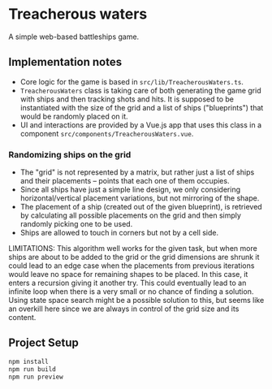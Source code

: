 # Treacherous waters

A simple web-based battleships game.

## Implementation notes

- Core logic for the game is based in `src/lib/TreacherousWaters.ts`.
- `TreacherousWaters` class is taking care of both generating the game grid with ships and then tracking shots and hits. It is supposed to be instantiated with the size of the grid and a list of ships ("blueprints") that would be randomly placed on it.
- UI and interactions are provided by a Vue.js app that uses this class in a component `src/components/TreacherousWaters.vue`.

### Randomizing ships on the grid

- The "grid" is not represented by a matrix, but rather just a list of ships and their placements – points that each one of them occupies.
- Since all ships have just a simple line design, we only considering horizontal/vertical placement variations, but not mirroring of the shape.
- The placement of a ship (created out of the given blueprint), is retrieved by calculating all possible placements on the grid and then simply randomly picking one to be used. 
- Ships are allowed to touch in corners but not by a cell side.

LIMITATIONS: This algorithm well works for the given task, but when more ships are about to be added to the grid or the grid dimensions are shrunk it could lead to an edge case when the placements from previous iterations would leave no space for remaining shapes to be placed. In this case, it enters a recursion giving it another try. This could eventually lead to an infinite loop when there is a very small or no chance of finding a solution. Using state space search might be a possible solution to this, but seems like an overkill here since we are always in control of the grid size and its content.

## Project Setup

```sh
npm install
npm run build
npm run preview
```
